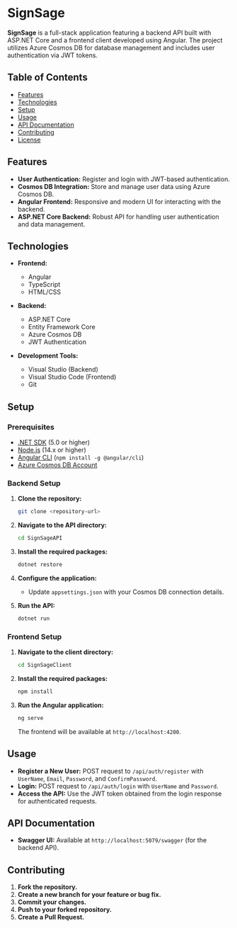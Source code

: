 # SignSage

**SignSage** is a full-stack application featuring a backend API built with ASP.NET Core and a frontend client developed using Angular. The project utilizes Azure Cosmos DB for database management and includes user authentication via JWT tokens.

## Table of Contents

- [Features](#features)
- [Technologies](#technologies)
- [Setup](#setup)
- [Usage](#usage)
- [API Documentation](#api-documentation)
- [Contributing](#contributing)
- [License](#license)

## Features

- **User Authentication:** Register and login with JWT-based authentication.
- **Cosmos DB Integration:** Store and manage user data using Azure Cosmos DB.
- **Angular Frontend:** Responsive and modern UI for interacting with the backend.
- **ASP.NET Core Backend:** Robust API for handling user authentication and data management.

## Technologies

- **Frontend:**
  - Angular
  - TypeScript
  - HTML/CSS

- **Backend:**
  - ASP.NET Core
  - Entity Framework Core
  - Azure Cosmos DB
  - JWT Authentication

- **Development Tools:**
  - Visual Studio (Backend)
  - Visual Studio Code (Frontend)
  - Git

## Setup

### Prerequisites

- [.NET SDK](https://dotnet.microsoft.com/download) (5.0 or higher)
- [Node.js](https://nodejs.org/) (14.x or higher)
- [Angular CLI](https://angular.io/cli) (`npm install -g @angular/cli`)
- [Azure Cosmos DB Account](https://azure.microsoft.com/en-us/services/cosmos-db/)

### Backend Setup

1. **Clone the repository:**

   ```bash
   git clone <repository-url>
   ```

2. **Navigate to the API directory:**

   ```bash
   cd SignSageAPI
   ```

3. **Install the required packages:**

   ```bash
   dotnet restore
   ```

4. **Configure the application:**

   - Update `appsettings.json` with your Cosmos DB connection details.

5. **Run the API:**

   ```bash
   dotnet run
   ```

### Frontend Setup

1. **Navigate to the client directory:**

   ```bash
   cd SignSageClient
   ```

2. **Install the required packages:**

   ```bash
   npm install
   ```

3. **Run the Angular application:**

   ```bash
   ng serve
   ```

   The frontend will be available at `http://localhost:4200`.

## Usage

- **Register a New User:** POST request to `/api/auth/register` with `UserName`, `Email`, `Password`, and `ConfirmPassword`.
- **Login:** POST request to `/api/auth/login` with `UserName` and `Password`.
- **Access the API:** Use the JWT token obtained from the login response for authenticated requests.

## API Documentation

- **Swagger UI:** Available at `http://localhost:5079/swagger` (for the backend API).

## Contributing

1. **Fork the repository.**
2. **Create a new branch for your feature or bug fix.**
3. **Commit your changes.**
4. **Push to your forked repository.**
5. **Create a Pull Request.**
